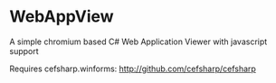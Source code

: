 # WebAppView
A simple chromium based C# Web Application Viewer with javascript support

Requires cefsharp.winforms: http://github.com/cefsharp/cefsharp
